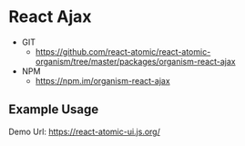 React Ajax 
===============
   * GIT
      * https://github.com/react-atomic/react-atomic-organism/tree/master/packages/organism-react-ajax 
   * NPM
      * https://npm.im/organism-react-ajax

## Example Usage
Demo Url:
https://react-atomic-ui.js.org/


